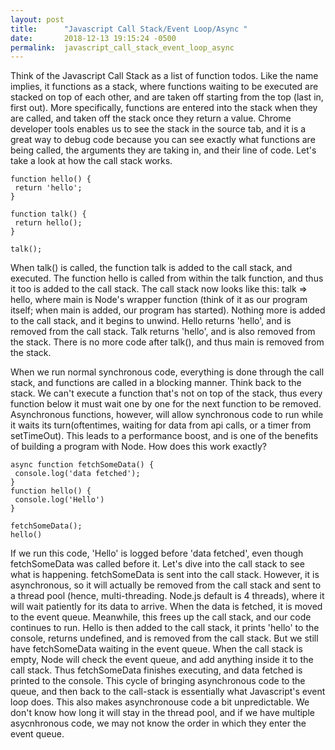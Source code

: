 ```yaml
---
layout: post
title:      "Javascript Call Stack/Event Loop/Async "
date:       2018-12-13 19:15:24 -0500
permalink:  javascript_call_stack_event_loop_async
---
```


<p>
Think of the Javascript Call Stack as a list of function todos. Like the name implies, it functions as a stack, where functions waiting to be executed are stacked on top of each other, and are taken off starting from the top (last in, first out). More specifically, functions are entered into the stack when they are called, and taken off the stack once they return a value. Chrome developer tools enables us to see the stack in the source tab, and it is a great way to debug code because you can see exactly what functions are being called, the arguments they are taking in,  and their line of code. Let's take a look at how the call stack works. 
</p>

```
function hello() {
 return 'hello';
} 

function talk() {
 return hello(); 
}

talk();
```

<p>
When talk() is called, the function talk is added to the call stack, and executed. The function hello is called from within the talk function, and thus it too is added to the call stack. The call stack now looks like this: talk => hello, where main is Node's wrapper function (think of it as our program itself; when main is added, our program has started). Nothing more is added to the call stack, and it begins to unwind. Hello returns 'hello', and is removed from the call stack. Talk returns 'hello', and is also removed from the stack. There is no more code after talk(), and thus main is removed from the stack.
</p> 
<p>
When we run normal synchronous code, everything is done through the call stack, and functions are called in a blocking manner. Think back to the stack. We can't execute a function that's not on top of the stack, thus every function below it must wait one by one for the next function to be removed. Asynchronous functions, however, will allow synchronous code to run while it waits its turn(oftentimes, waiting for data from api calls, or a timer from setTimeOut). This leads to a performance boost, and is one of the benefits of building a program with Node. How does this work exactly?
</p>

```
async function fetchSomeData() {
 console.log('data fetched');
} 
function hello() {
 console.log('Hello') 
}

fetchSomeData();
hello()
```
<p>
If we run this code, 'Hello' is logged before 'data fetched', even though fetchSomeData was called before it. Let's dive into the call stack to see what is happening. fetchSomeData is sent into the call stack. However, it is asynchronous, so it will actually be removed from the call stack and sent to a thread pool (hence, multi-threading. Node.js default is 4 threads), where it will wait patiently for its data to arrive. When the data is fetched, it is moved to the event queue. Meanwhile, this frees up the call stack, and our code continues to run. Hello is then added to the call stack, it prints 'hello' to the console, returns undefined, and is removed from the call stack. But we still have fetchSomeData waiting in the event queue. When the call stack is empty, Node will check the event queue, and add anything inside it to the call stack. Thus fetchSomeData finishes executing, and data fetched is printed to the console. This cycle of bringing asynchronous code to the queue, and then back to the call-stack is essentially what Javascript's event loop does. 
This also makes asynchronouse code a bit unpredictable. We don't know how long it will stay in the thread pool, and if we have multiple asycnhronous code, we may not know the order in which they enter the event queue.
</p>

